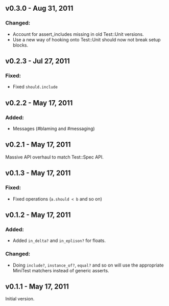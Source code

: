 v0.3.0 - Aug 31, 2011
---------------------

### Changed:
  * Account for assert_includes missing in old Test::Unit versions.
  * Use a new way of hooking onto Test::Unit should now not break setup blocks.

v0.2.3 - Jul 27, 2011
---------------------

### Fixed:
  * Fixed `should.include`

v0.2.2 - May 17, 2011
---------------------

### Added:
  * Messages (#blaming and #messaging)

v0.2.1 - May 17, 2011
---------------------

Massive API overhaul to match Test::Spec API.

v0.1.3 - May 17, 2011
---------------------

### Fixed:
  * Fixed operations (`a.should < b` and so on)

v0.1.2 - May 17, 2011
---------------------

### Added:
  * Added `in_delta?` and `in_eplison?` for floats.

### Changed:
  * Doing `include?`, `instance_of?`, `equal?` and so on will use the 
  appropriate MiniTest matchers instead of generic asserts.

v0.1.1 - May 17, 2011
---------------------

Initial version.
